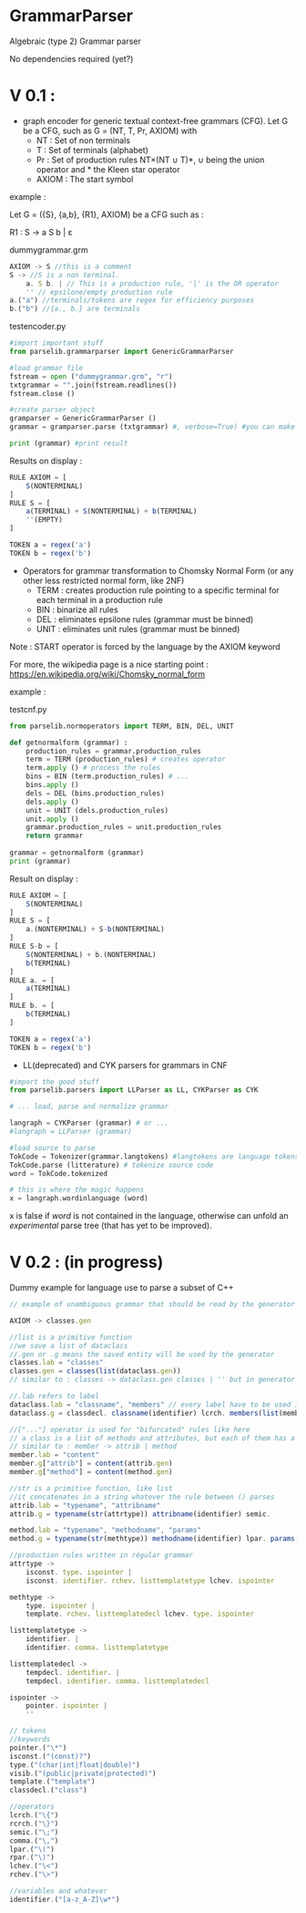 # GrammarParser
Algebraic (type 2) Grammar parser 

No dependencies required (yet?)

# V 0.1 :

* graph encoder for generic textual context-free grammars (CFG).
Let G be a CFG, such as G = (NT, T, Pr, AXIOM) with
	* NT    : Set of non terminals
	* T     : Set of terminals (alphabet)
	* Pr    : Set of production rules NT×(NT ∪ T)*, ∪ being the union operator and * the Kleen star operator
	* AXIOM : The start symbol

example :

Let G = ({S}, {a,b}, {R1}, AXIOM) be a CFG such as :

R1 : S → a S b | ε

dummygrammar.grm
```javascript
AXIOM -> S //this is a comment
S -> //S is a non terminal.
    a. S b. | // This is a production rule, '|' is the OR operator
    '' // epsilone/empty production rule
a.("a") //terminals/tokens are regex for efficiency purposes 
b.("b") //{a., b.} are terminals
```

testencoder.py
```python
#import important stuff
from parselib.grammarparser import GenericGrammarParser

#load grammar file
fstream = open ("dummygrammar.grm", "r")
txtgrammar = "".join(fstream.readlines())
fstream.close ()

#create parser object
gramparser = GenericGrammarParser ()
grammar = gramparser.parse (txtgrammar) #, verbose=True) #you can make the parser talk

print (grammar)	#print result
```
Results on display :
```javascript
RULE AXIOM = [
	S(NONTERMINAL)
]
RULE S = [
	a(TERMINAL) + S(NONTERMINAL) + b(TERMINAL)
	''(EMPTY)
]

TOKEN a = regex('a')
TOKEN b = regex('b')
```
* Operators for grammar transformation to Chomsky Normal Form (or any other less restricted normal form, like 2NF)
	- TERM : creates production rule pointing to a specific terminal for each terminal in a production rule
	- BIN  : binarize all rules
	- DEL  : eliminates epsilone rules (grammar must be binned)
	- UNIT : eliminates unit rules (grammar must be binned)

Note : START operator is forced by the language by the AXIOM keyword

For more, the wikipedia page is a nice starting point : https://en.wikipedia.org/wiki/Chomsky_normal_form

example :

testcnf.py 
```python
from parselib.normoperators import TERM, BIN, DEL, UNIT

def getnormalform (grammar) :
	production_rules = grammar.production_rules
	term = TERM (production_rules) # creates operator
	term.apply () # process the rules
	bins = BIN (term.production_rules) # ...
	bins.apply ()
	dels = DEL (bins.production_rules)
	dels.apply ()
	unit = UNIT (dels.production_rules)
	unit.apply ()
	grammar.production_rules = unit.production_rules
	return grammar
	
grammar = getnormalform (grammar)
print (grammar)
```
Result on display :
```javascript
RULE AXIOM = [
	S(NONTERMINAL)
]
RULE S = [
	a.(NONTERMINAL) + S-b(NONTERMINAL)
]
RULE S-b = [
	S(NONTERMINAL) + b.(NONTERMINAL)
	b(TERMINAL)
]
RULE a. = [
	a(TERMINAL)
]
RULE b. = [
	b(TERMINAL)
]

TOKEN a = regex('a')
TOKEN b = regex('b')
```
* LL(deprecated) and CYK parsers for grammars in CNF 

```python
#import the good stuff
from parselib.parsers import LLParser as LL, CYKParser as CYK

# ... load, parse and normalize grammar

langraph = CYKParser (grammar) # or ...
#langraph = LLParser (grammar)

#load source to parse
TokCode = Tokenizer(grammar.langtokens) #langtokens are language tokens parsed from the file (the regex'es)
TokCode.parse (litterature) # tokenize source code
word = TokCode.tokenized

# this is where the magic happens
x = langraph.wordinlanguage (word) 
```
x is false if *word* is not contained in the language, otherwise can unfold an *experimental* parse tree (that has yet to be improved).

# V 0.2 : (in progress)

Dummy example for language use to parse a subset of C++
```javascript
// example of unambiguous grammar that should be read by the generator

AXIOM -> classes.gen

//list is a primitive function
//we save a list of dataclass 
//.gen or .g means the saved entity will be used by the generator
classes.lab = "classes"
classes.gen = classes(list(dataclass.gen)) 
// similar to : classes -> dataclass.gen classes | '' but in generator syntax

//.lab refers to label
dataclass.lab = "classname", "members" // every label have to be used in the rule
dataclass.g = classdecl. classname(identifier) lcrch. members(list(member.gen)) rcrch. semic.

//["..."] operator is used for "bifurcated" rules like here
// a class is a list of methods and attributes, but each of them has a specific set of parameters
// similar to : member -> attrib | method
member.lab = "content"
member.g["attrib"] = content(attrib.gen)
member.g["method"] = content(method.gen)

//str is a primitive function, like list
//it concatenates in a string whatever the rule between () parses
attrib.lab = "typename", "attribname"
attrib.g = typename(str(attrtype)) attribname(identifier) semic.

method.lab = "typename", "methodname", "params"
method.g = typename(str(methtype)) methodname(identifier) lpar. params(str(listparams)) rpar. semic.

//production rules written in régular grammar
attrtype -> 
	isconst. type. ispointer |
	isconst. identifier. rchev. listtemplatetype lchev. ispointer

methtype ->
	type. ispointer |
	template. rchev. listtemplatedecl lchev. type. ispointer 

listtemplatetype -> 
	identifier. |
	identifier. comma. listtemplatetype

listtemplatedecl ->
	tempdecl. identifier. |
	tempdecl. identifier. comma. listtemplatedecl

ispointer -> 
	pointer. ispointer |
	''

// tokens
//keywords
pointer.("\*")
isconst.("(const)?")
type.("(char|int|float|double)")
visib.("(public|private|protected)")
template.("template")
classdecl.("class")

//operators
lcrch.("\{")
rcrch.("\}")
semic.("\;")
comma.("\,")
lpar.("\(")
rpar.("\)")
lchev.("\<")
rchev.("\>")

//variables and whatever
identifier.("[a-z_A-Z]\w*")
```

